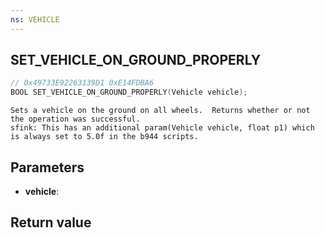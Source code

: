 ```yaml
---
ns: VEHICLE
---
```

## SET_VEHICLE_ON_GROUND_PROPERLY

```c
// 0x49733E92263139D1 0xE14FDBA6
BOOL SET_VEHICLE_ON_GROUND_PROPERLY(Vehicle vehicle);
```

```
Sets a vehicle on the ground on all wheels.  Returns whether or not the operation was successful.  
sfink: This has an additional param(Vehicle vehicle, float p1) which is always set to 5.0f in the b944 scripts.  
```

## Parameters
* **vehicle**: 

## Return value
